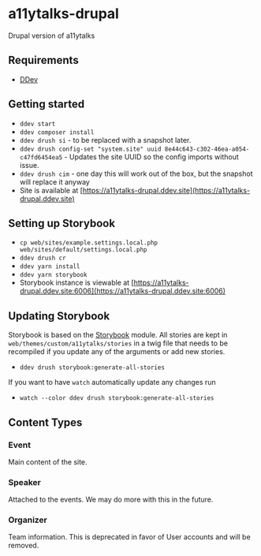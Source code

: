 # a11ytalks-drupal
Drupal version of a11ytalks

## Requirements

- [DDev](https://ddev.com/get-started/)

## Getting started

- `ddev start`
- `ddev composer install`
- `ddev drush si` - to be replaced with a snapshot later.
- `ddev drush config-set "system.site" uuid 8e44c643-c302-46ea-a054-c47fd6454ea5` - Updates the site UUID so the config imports without issue.
- `ddev drush cim` - one day this will work out of the box, but the snapshot will replace it anyway
- Site is available at [https://a11ytalks-drupal.ddev.site](https://a11ytalks-drupal.ddev.site)

## Setting up Storybook

- `cp web/sites/example.settings.local.php web/sites/default/settings.local.php`
- `ddev drush cr`
- `ddev yarn install`
- `ddev yarn storybook`
- Storybook instance is viewable at [https://a11ytalks-drupal.ddev.site:6006](https://a11ytalks-drupal.ddev.site:6006)

## Updating Storybook

Storybook is based on the [Storybook](https://www.drupal.org/project/storybook) module. All stories are kept in `web/themes/custom/a11ytalks/stories` in a twig file that needs to be recompiled if you update any of the arguments or add new stories.

- `ddev drush storybook:generate-all-stories`

If you want to have `watch` automatically update any changes run

- `watch --color ddev drush storybook:generate-all-stories`

## Content Types

### Event

Main content of the site.

### Speaker

Attached to the events. We may do more with this in the future.

### Organizer

Team information. This is deprecated in favor of User accounts and will be
removed.
